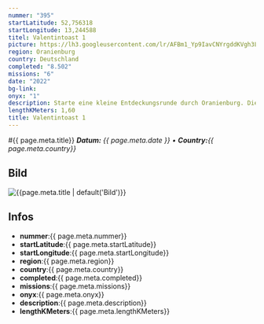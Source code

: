 ```yaml
---
nummer: "395"
startLatitude: 52,756318
startLongitude: 13,244588
titel: Valentintoast 1
picture: https://lh3.googleusercontent.com/lr/AFBm1_Yp9IavCNYrgddKVgh3LKTloqoGJleCqgLSukBhrIyfc4fOYZ3N1vzqoEQFmY-OnYV0xYFhveelERt627dk-9cUVQul6yOMzyAWpxTi_9M8EGjt-mRHP56v2KkSAZzM5w44D49SCKfIQEZsiHG7d9xygjOUCnW7ucw1lq418F5IEebufxCpmr62z9LQ9slkqqmNATMYav6wpuWNzsVZKLOMMg8B1HK_3hmRj3UydMbH4zpOWDjsbMUyFHZqd55nalcUJiIjp02x4-W48UdJDcJ11Ek79zuDPj-a4xexcAE8un0NVhwhDAHCOqC5hOFaxcmjqQ1hfMvUlpKo_3MRn-gzQJcQUSHNPN9gvcNLcfnbtXXwsB1LkHKbInlXuB8eVy08VCh-yKGHzYKzmVWHmQ0LbM5mWiE8Hd8ocxY5wf9b1VxJ5jn4LhEM_tjmBWgmrCPsoteBvMaUktkE7jn-NPhGmh864Vc98X21fmq0HWRd-owxeNgEsCRpw5hI43CNg6hlCPa06BAlZtyBCx2vGUSl9OFDDKnlRVcSwHl5ySKejmU94BYi6jLh9JPxYtxGAMKxf-P-lJH7Qtk9WSoex9KQI5Qlo0LMoAMkcvDjbScw6lGd7i3MbzFOYnbGzlFhNMY6ArnwYpXJMHJJvKSnR_aG5FBmxQ5e2y8sbswd0YB2BfPSLs-KOkBwLa8HKmzQV9o9Us-Z84876XPuHGuraWW8P-mZ0wfKShzexblhr76jxhvNLZXib0m1nvvzwccCqxqCV-7brsCqSOW5nrFrG2cxYR-ztbo0-1MuZcE9skGzPqDIV0phAqZ36XYwMUryCZAhVASAn1--IU4T8fKKDnBzaatwsgI45ews
region: Oranienburg
country: Deutschland
completed: "8.502"
missions: "6"
date: "2022"
bg-link: 
onyx: "1"
description: Starte eine kleine Entdeckungsrunde durch Oranienburg. Die Runde startet und endet in der Bernauer Straße.
lengthKMeters: 1,60
title: Valentintoast 1
---
```


#{{ page.meta.title}}
_**Datum:** {{ page.meta.date }} • **Country:**{{ page.meta.country}}_

## Bild
![{{page.meta.title | default('Bild')}}]({{page.meta.picture}})

## Infos
- **nummer**:{{ page.meta.nummer}}
- **startLatitude**:{{ page.meta.startLatitude}}
- **startLongitude**:{{ page.meta.startLongitude}}
- **region**:{{ page.meta.region}}
- **country**:{{ page.meta.country}}
- **completed**:{{ page.meta.completed}}
- **missions**:{{ page.meta.missions}}
- **onyx**:{{ page.meta.onyx}}
- **description**:{{ page.meta.description}}
- **lengthKMeters**:{{ page.meta.lengthKMeters}}

